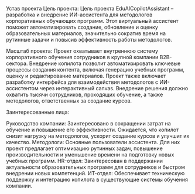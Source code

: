 Устав проекта
Цель проекта: Цель проекта EduAICopilotAssistant – разработка и внедрение ИИ-ассистента для методологов корпоративных обучающих программ. Этот виртуальный ассистент поможет автоматизировать создание, обновление и оценку образовательных материалов, значительно сократив время на рутинные задачи и повысив эффективность работы методологов.

Масштаб проекта: Проект охватывает внутреннюю систему корпоративного обучения сотрудников в крупной компании B2B-сектора. Внедрение копилота позволит автоматизировать ключевые процессы создания контента, включая генерацию учебных программ, оценку и редактирование материалов. Проект также включает разработку интерфейса для взаимодействия методологов с ИИ-ассистентом через интерактивный canvas. Внедрение решения должно охватить тысячи сотрудников, проходящих обучение, а также методологов, ответственных за создание курсов.

Заинтересованные лица:

Руководство компании: Заинтересовано в сокращении затрат на обучение и повышение его эффективности. Ожидается, что копилот снизит нагрузку на методологов, ускорит создание курсов и улучшит их качество.
Методологи: Основные пользователи ассистента. Для них проект предлагает оптимизацию рутинных задач, повышение производительности и уменьшение времени на подготовку новых учебных программ.
HR-отдел: Заинтересован в поддержании актуальности образовательных программ для сотрудников и быстром внедрении новых компетенций.
ИТ-отдел: Обеспечивает техническую поддержку и интеграцию копилота в существующие системы обучения компании.

